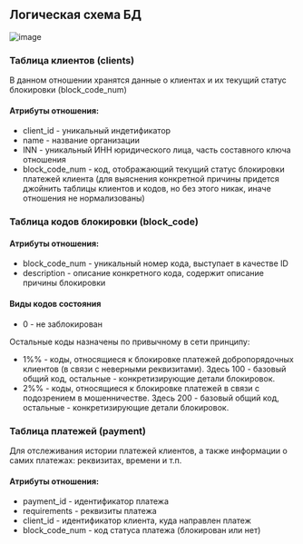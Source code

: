 ## Логическая схема БД
![image](https://github.com/user-attachments/assets/3436fa2b-2a96-44f0-9c65-094d417fa474)


### Таблица клиентов (clients)
В данном отношении хранятся данные о клиентах и их текущий статус блокировки (block_code_num)
#### Атрибуты отношения:
-	client_id - уникальный индетификатор
-	name - название организации
-	INN - уникальный ИНН юридического лица, часть составного ключа отношения
-	block_code_num - код, отображающий текущий статус блокировки платежей клиента (для выяснения конкретной причины придется джойнить таблицы клиентов и кодов, но без этого никак, иначе отношения не нормализованы)

### Таблица кодов блокировки (block_code)
#### Атрибуты отношения:
-	block_code_num - уникальный номер кода, выступает в качестве ID
-	description - описание конкретного кода, содержит описание причины блокировки
#### Виды кодов состояния
- 0 - не заблокирован

Остальные коды назначены по привычному в сети принципу:
-	1%% - коды, относящиеся к блокировке платежей добропорядочных клиентов (в связи с неверными реквизитами). Здесь 100 - базовый общий код, остальные - конкретизирующие детали блокировок.
-	2%% - коды, относящиеся к блокировке платежей в связи с подозрением в мошенничестве. Здесь 200 - базовый общий код, остальные - конкретизирующие детали блокировок.

### Таблица платежей (payment)
Для отслеживания истории платежей клиентов, а также информации о самих платежах: реквизитах, времени и т.п.
#### Атрибуты отношения:
-	payment_id - идентификатор платежа
-	requirements - реквизиты платежа
-	client_id - идентификатор клиента, куда направлен платеж
-	block_code_num - код статуса платежа (блокирован или нет)

